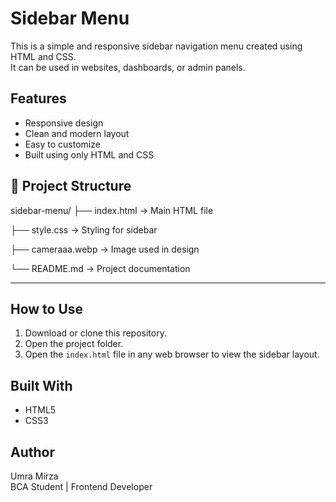 # Sidebar Menu

This is a simple and responsive sidebar navigation menu created using HTML and CSS.  
It can be used in websites, dashboards, or admin panels.


## Features

- Responsive design
- Clean and modern layout
- Easy to customize
- Built using only HTML and CSS


## 📁 Project Structure

sidebar-menu/
├── index.html → Main HTML file

├── style.css → Styling for sidebar

├── cameraaa.webp → Image used in design

└── README.md → Project documentation

---

## How to Use

1. Download or clone this repository.
2. Open the project folder.
3. Open the `index.html` file in any web browser to view the sidebar layout.



## Built With

- HTML5
- CSS3


## Author

Umra Mirza  
BCA Student | Frontend Developer  
